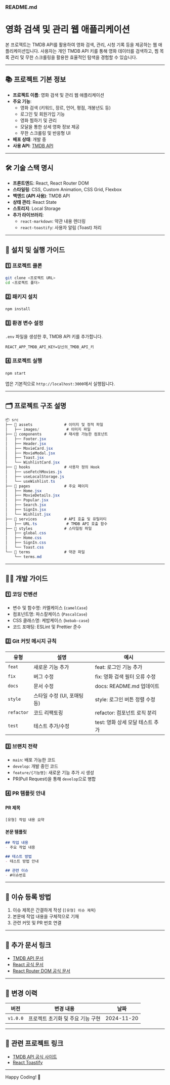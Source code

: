 ### README.md


# 영화 검색 및 관리 웹 애플리케이션

본 프로젝트는 TMDB API를 활용하여 영화 검색, 관리, 시청 기록 등을 제공하는 웹 애플리케이션입니다. 사용자는 개인 TMDB API 키를 통해 영화 데이터를 검색하고, 찜 목록 관리 및 무한 스크롤링을 활용한 효율적인 탐색을 경험할 수 있습니다.

---

## 📚 프로젝트 기본 정보

- **프로젝트 이름**: 영화 검색 및 관리 웹 애플리케이션
- **주요 기능**:
  - 영화 검색 (키워드, 장르, 언어, 평점, 개봉년도 등)
  - 로그인 및 회원가입 기능
  - 영화 찜하기 및 관리
  - 모달을 통한 상세 영화 정보 제공
  - 무한 스크롤링 및 반응형 UI
- **배포 상태**: 개발 중
- **사용 API**: [TMDB API](https://www.themoviedb.org/documentation/api)

---

## 🛠️ 기술 스택 명시

- **프론트엔드**: React, React Router DOM
- **스타일링**: CSS, Custom Animation, CSS Grid, Flexbox
- **백엔드 (API 사용)**: TMDB API
- **상태 관리**: React State
- **스토리지**: Local Storage
- **추가 라이브러리**:
  - `react-markdown`: 약관 내용 렌더링
  - `react-toastify`: 사용자 알림 (Toast) 처리

---

## 🔧 설치 및 실행 가이드

### 1️⃣ 프로젝트 클론
```bash
git clone <프로젝트 URL>
cd <프로젝트 폴더>
```

### 2️⃣ 패키지 설치

```bash
npm install
```

### 3️⃣ 환경 변수 설정

`.env` 파일을 생성한 후, TMDB API 키를 추가합니다.
```env
REACT_APP_TMDB_API_KEY=당신의_TMDB_API_키
```

### 4️⃣ 프로젝트 실행
```bash
npm start
```
앱은 기본적으로 `http://localhost:3000`에서 실행됩니다.

---

## 🗂️ 프로젝트 구조 설명

```csharp
📦 src
├── 📂 assets              # 이미지 및 정적 파일
│   ├── images/            # 이미지 파일
├── 📂 components          # 재사용 가능한 컴포넌트
│   ├── Footer.jsx
│   ├── Header.jsx
│   ├── MovieCard.jsx
│   ├── MovieModal.jsx
│   ├── Toast.jsx
│   └── WishlistCard.jsx
├── 📂 hooks               # 사용자 정의 Hook
│   ├── useFetchMovies.js
│   ├── useLocalStorage.js
│   └── useWishlist.ts
├── 📂 pages               # 주요 페이지
│   ├── Home.jsx
│   ├── MovieDetails.jsx
│   ├── Popular.jsx
│   ├── Search.jsx
│   ├── SignIn.jsx
│   └── Wishlist.jsx
├── 📂 services            # API 호출 및 유틸리티
│   ├── URL.ts             # TMDB API 호출 함수
├── 📂 styles              # 스타일링 파일
│   ├── global.css
│   ├── Home.css
│   ├── SignIn.css
│   └── Toast.css
└── 📂 terms               # 약관 파일
    └── terms.md
```

---

## 🧑‍💻 개발 가이드

### 1️⃣ 코딩 컨벤션

- 변수 및 함수명: 카멜케이스 (`camelCase`)
- 컴포넌트명: 파스칼케이스 (`PascalCase`)
- CSS 클래스명: 케밥케이스 (`kebab-case`)
- 코드 포매팅: ESLint 및 Prettier 준수

### 2️⃣ Git 커밋 메시지 규칙

| 유형       | 설명                          | 예시                              |
|------------|-------------------------------|-----------------------------------|
| `feat`     | 새로운 기능 추가              | feat: 로그인 기능 추가           |
| `fix`      | 버그 수정                    | fix: 영화 검색 필터 오류 수정     |
| `docs`     | 문서 수정                    | docs: README.md 업데이트         |
| `style`    | 스타일 수정 (UI, 포매팅 등)  | style: 로그인 버튼 정렬 수정      |
| `refactor` | 코드 리팩토링                | refactor: 컴포넌트 로직 분리      |
| `test`     | 테스트 추가/수정             | test: 영화 상세 모달 테스트 추가 |

### 3️⃣ 브랜치 전략

- `main`: 배포 가능한 코드
- `develop`: 개발 중인 코드
- `feature/{기능명}`: 새로운 기능 추가 시 생성
- PR(Pull Request)을 통해 `develop`으로 병합

### 4️⃣ PR 템플릿 안내

#### PR 제목

`[유형] 작업 내용 요약`

#### 본문 템플릿

```md
## 작업 내용
- 주요 작업 내용

## 테스트 방법
- 테스트 방법 안내

## 관련 이슈
- #이슈번호
```

---

## 🐞 이슈 등록 방법

1. 이슈 제목은 간결하게 작성 (`[유형] 이슈 제목`)
2. 본문에 작업 내용을 구체적으로 기재
3. 관련 커밋 및 PR 번호 연결

---

## 📄 추가 문서 링크

- [TMDB API 문서](https://www.themoviedb.org/documentation/api)
- [React 공식 문서](https://reactjs.org/docs/getting-started.html)
- [React Router DOM 공식 문서](https://reactrouter.com/en/main)

---

## 📖 변경 이력

| 버전       | 변경 내용                                         | 날짜       |
|------------|--------------------------------------------------|------------|
| `v1.0.0`   | 프로젝트 초기화 및 주요 기능 구현                | 2024-11-20 |

---

## 🔗 관련 프로젝트 링크

- [TMDB API 공식 사이트](https://www.themoviedb.org/)
- [React Toastify](https://fkhadra.github.io/react-toastify/introduction)

---

Happy Coding! 🚀